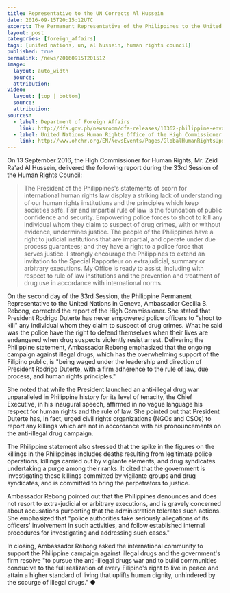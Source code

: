 ```yaml
---
title: Representative to the UN Corrects Al Hussein
date: 2016-09-15T20:15:12UTC
excerpt: The Permanent Representative of the Philippines to the United Nations in Geneva, during the 33rd Session of the Human Rights Council on 14 September 2016, corrected the report delivered by the High Commissioner for Human Rights, Mr. Zeid Ra'ad Al Hussein.
layout: post
categories: [foreign_affairs]
tags: [united nations, un, al hussein, human rights council]
published: true
permalink: /news/20160915T201512
image:
  layout: auto_width
  source: 
  attribution: 
video:
  layout: [top | bottom]
  source: 
  attribution: 
sources:
  - label: Department of Foreign Affairs
    link: http://dfa.gov.ph/newsroom/dfa-releases/10362-philippine-envoy-to-the-human-rights-council-corrects-un-high-commissioner-s-report-on-the-philippines
  - label: United Nations Human Rights Office of the High Commissioner 
    link: http://www.ohchr.org/EN/NewsEvents/Pages/GlobalHumanRightsUpdate.aspx
---
```


On 13 September 2016, the High Commissioner for Human Rights, Mr. Zeid Ra'ad Al Hussein, delivered the following report during the 33rd Session of the Human Rights Council:

> The President of the Philippines's statements of scorn for international human rights law display a striking lack of understanding of our human rights institutions and the principles which keep societies safe. Fair and impartial rule of law is the foundation of public confidence and security. Empowering police forces to shoot to kill any individual whom they claim to suspect of drug crimes, with or without evidence, undermines justice. The people of the Philippines have a right to judicial institutions that are impartial, and operate under due process guarantees; and they have a right to a police force that serves justice. I strongly encourage the Philippines to extend an invitation to the Special Rapporteur on extrajudicial, summary or arbitrary executions. My Office is ready to assist, including with respect to rule of law institutions and the prevention and treatment of drug use in accordance with international norms.

On the second day of the 33rd Session, the Philippine Permanent Representative to the United Nations in Geneva, Ambassador Cecilia B. Rebong, corrected the report of the High Commissioner.
She stated that President Rodrigo Duterte has never empowered police officers to "shoot to kill" any individual whom they claim to suspect of drug crimes.
What he said was the police have the right to defend themselves when their lives are endangered when drug suspects violently resist arrest.
Delivering the Philippine statement, Ambassador Rebong emphasized that the ongoing campaign against illegal drugs, which has the overwhelming support of the Filipino public, is "being waged under the leadership and direction of President Rodrigo Duterte, with a firm adherence to the rule of law, due process, and human rights principles."

She noted that while the President launched an anti-illegal drug war unparalleled in Philippine history for its level of tenacity, the Chief Executive, in his inaugural speech, affirmed in no vague language his respect for human rights and the rule of law. She pointed out that President Duterte has, in fact, urged civil rights organizations (NGOs and CSOs) to report any killings which are not in accordance with his pronouncements on the anti-illegal drug campaign.

The Philippine statement also stressed that the spike in the figures on the killings in the Philippines includes deaths resulting from legitimate police operations, killings carried out by vigilante elements, and drug syndicates undertaking a purge among their ranks. It cited that the government is investigating these killings committed by vigilante groups and drug syndicates, and is committed to bring the perpetrators to justice.

Ambassador Rebong pointed out that the Philippines denounces and does not resort to extra-judicial or arbitrary executions, and is gravely concerned about accusations purporting that the administration tolerates such actions. She emphasized that "police authorities take seriously allegations of its officers' involvement in such activities, and follow established internal procedures for investigating and addressing such cases."

In closing, Ambassador Rebong asked the international community to support the Philippine campaign against illegal drugs and the government's firm resolve "to pursue the anti-illegal drugs war and to build communities conducive to the full realization of every Filipino's right to live in peace and attain a higher standard of living that uplifts human dignity, unhindered by the scourge of illegal drugs."
&#x25cf;
